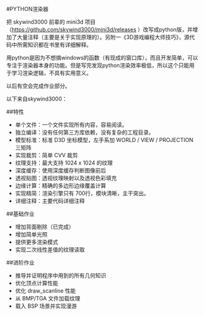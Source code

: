 #PYTHON渲染器

把 skywind3000 前辈的 mini3d 项目（https://github.com/skywind3000/mini3d/releases ）改写成python版，并增加了大量注释（主要是关于实现原理的）。另附一《3D游戏编程大师技巧》，源代码中所需知识都在书里有详细解释。

用python是因为不想搞windows的函数（有现成的窗口库），而且开发简单，可以专注于渲染器本身的功能。但是写完发现python渲染效率极低，所以这个只能用于学习渲染逻辑，不具有实用意义。

以后有空会完成作业部分。



以下来自skywind3000：

##特性
* 单个文件：一个文件实现所有内容，容易阅读。
* 独立编译：没有任何第三方库依赖，没有复杂的工程目录。
* 模型标准：标准 D3D 坐标模型，左手系加 WORLD / VIEW / PROJECTION 三矩阵
* 实现裁剪：简单 CVV 裁剪
* 纹理支持：最大支持 1024 x 1024 的纹理
* 深度缓存：使用深度缓存判断图像前后
* 透视贴图：透视纹理映射以及透视色彩填充
* 边缘计算：精确的多边形边缘覆盖计算
* 实现精简：渲染引擎只有 700行，模块清晰，主干突出。
* 详细注释：主要代码详细注释

##基础作业

* 增加背面剔除（已完成）
* 增加简单光照
* 提供更多渲染模式
* 实现二次线性差值的纹理读取

##进阶作业

* 推导并证明程序中用到的所有几何知识
* 优化顶点计算性能
* 优化 draw_scanline 性能
* 从 BMP/TGA 文件加载纹理
* 载入 BSP 场景并实现漫游
